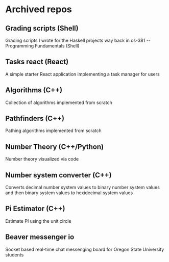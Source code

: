 # Archived repos


## Grading scripts (Shell)

Grading scripts I wrote for the Haskell projects way back in cs-381 -- Programming Fundamentals (Shell)


## Tasks react (React)

A simple starter React application implementing a task manager for users

## Algorithms (C++)

Collection of algorithms implemented from scratch 

## Pathfinders (C++)

Pathing algorithms implemented from scratch

## Number Theory (C++/Python)

Number theory visualized via code

## Number system converter (C++)

Converts decimal number system values to binary number system values and then binary system values to hexidecimal system values

## Pi Estimator (C++)

Estimate PI using the unit circle

## Beaver messenger io

Socket based real-time chat messenging board for Oregon State University students
